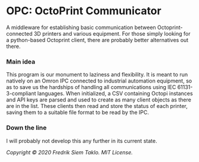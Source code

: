 # OPC: OctoPrint Communicator
A middleware for establishing basic communication between Octoprint-connected 3D printers and various equipment.
For those simply looking for a python-based Octoprint client, there are probably better alternatives out there.

### Main idea
This program is our monument to laziness and flexibility. 
It is meant to run natively on an Omron IPC connected to industrial automation equipment, so as to save us the hardships of handling all communications using IEC 61131-3-compliant languages.
When initialized, a CSV containing Octopi instances and API keys are parsed and used to create as many client objects as there are in the list.
These clients then read and store the status of each printer, saving them to a suitable file format to be read by the IPC.

### Down the line
I will probably not develop this any further in its current state.

*Copyright © 2020 Fredrik Siem Taklo. MIT License.*
